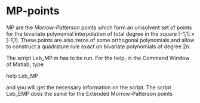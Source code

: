 # MP-points
MP are the *Morrow-Patterson* points which form an unisolvent set of points for the bivariate 
polynomial interpolation of total degree in the square [-1,1] x [-1,1].
These points are also zeros of some orthogonal polynomials and allow to construct a quadrature
rule exact on bivariate polynomials of degree 2n.

The script Leb_MP.m has to be run. 
For the help, in the Command Window of Matlab, type

help Leb_MP

and you will get the necessary information on the script.
The script Leb_EMP does the same for the Extended Morrow-Patterson points
